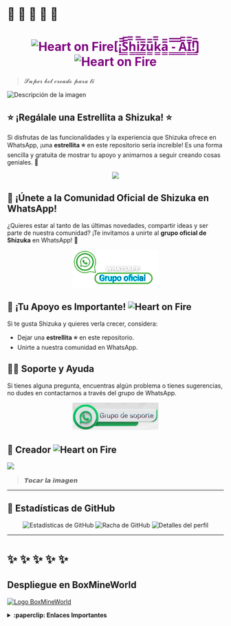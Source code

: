 #  🍁 🍁 🍁 🍁 🍁
<h1 style="color:purple; text-align:center;"> <img src="https://raw.githubusercontent.com/Bots-WhatsApp-OFC/Github-Emoji/master/Emojis/Smilies/Heart%20on%20Fire.png" alt="Heart on Fire" width="23" height="23" />[¡̲̲̅̅S̲̲̅̅h̲̲̅̅i̲̲̅̅z̲̲̅̅u̲̲̅̅k̲̲̅̅a̲̲̅̅ ̲̲̅̅-̲̲̅̅ ̲̲̅̅A̲̲̅̅I̲̲̅̅!̲̲̅̅] <img src="https://raw.githubusercontent.com/Bots-WhatsApp-OFC/Github-Emoji/master/Emojis/Smilies/Heart%20on%20Fire.png" alt="Heart on Fire" width="32" height="32" /> </h1>

>𝓢𝓾𝓹𝓮𝓻 𝓫𝓸𝓽 𝓬𝓻𝓮𝓪𝓭𝓸 𝓹𝓪𝓻𝓪 𝓽𝓲

![Descripción de la imagen](https://raw.githubusercontent.com/Kone457/Nexus/refs/heads/main/sss.jpg)


## ⭐ ¡Regálale una Estrellita a Shizuka! ⭐

Si disfrutas de las funcionalidades y la experiencia que Shizuka ofrece en WhatsApp, ¡una **estrellita ⭐** en este repositorio sería increíble! Es una forma sencilla y gratuita de mostrar tu apoyo y animarnos a seguir creando cosas geniales. 💖
<p align="center" style="animation: slide-up 1s ease-in;">
  <a href="https://github.com/Kone457/Shizuka-AI/stargazers">
    <img src="https://img.shields.io/github/stars/Kone457/Shizuka-AI?style=for-the-badge&color=ff00ff">
  </a>
</p>


## 💬 ¡Únete a la Comunidad Oficial de Shizuka en WhatsApp!

¿Quieres estar al tanto de las últimas novedades, compartir ideas y ser parte de nuestra comunidad? ¡Te invitamos a unirte al **grupo oficial de Shizuka** en WhatsApp! 🌟

<p align="center">
  <a href="https://chat.whatsapp.com/BWo2qTJTePQLj6PTqMfQWp">
    <img src="./media/grupo1.png" alt="Unirse al Grupo de WhatsApp" width="200">
  </a>
</p>


## 💖 ¡Tu Apoyo es Importante!  <img src="https://raw.githubusercontent.com/MBM-D/Github-Emoji/refs/heads/master/Emojis/Animals/Cricket.png" alt="Heart on Fire" width="32" height="32" />
Si te gusta Shizuka y quieres verla crecer, considera:

* Dejar una **estrellita ⭐** en este repositorio.
* Unirte a nuestra comunidad en WhatsApp.

## 🙋‍♂️ Soporte y Ayuda
Si tienes alguna pregunta, encuentras algún problema o tienes sugerencias, no dudes en contactarnos a través del grupo de WhatsApp.

<p align="center">
  <a href="https://chat.whatsapp.com/EgH3eilZtqCIAjEF9G2Vgz">
    <img src="./media/grupo2.png" alt="Grupo de Soporte" width="200">
  </a>
</p>


## 👑 Creador  <img src="https://raw.githubusercontent.com/MBM-D/Github-Emoji/refs/heads/master/Emojis/Smilies/Zzz.png" alt="Heart on Fire" width="23" height="23" />
<a href="https://wa.me/5355699866"><img src="https://i.postimg.cc/VNNfmhB7/perfil.png" height="125px"></a>
> 𝙏𝙤𝙘𝙖𝙧 𝙡𝙖 𝙞𝙢𝙖𝙜𝙚𝙣

---
## 🚀 **Estadísticas de GitHub**

<p align="center">
  <img src="https://github-readme-stats.vercel.app/api?username=Kone457&repo=Shizuka-AI&show_icons=true&theme=tokyonight&bg_color=0D1117&title_color=ff00ff&text_color=00ffff&icon_color=f1c40f&hide_border=true" alt="Estadísticas de GitHub">
  <img src="https://github-readme-streak-stats.herokuapp.com/?user=Kone457&theme=tokyonight&background=0D1117&ring=ff00ff&fire=f1c40f&currStreakLabel=00ffff&hide_border=true" alt="Racha de GitHub">
  <img src="https://github-profile-summary-cards.vercel.app/api/cards/profile-details?username=Kone457&theme=tokyonight" alt="Detalles del perfil">
</p>

---

# ✨ ✨ ✨ ✨ ✨

## Despliegue en BoxMineWorld

[![Logo BoxMineWorld](https://boxmineworld.com/img/Logo.png)](https://boxmineworld.com)

<details>
  <summary><b>:paperclip: Enlaces Importantes</b></summary>

- **Sitio Web:** [https://boxmineworld.com](https://boxmineworld.com)  
- **Área de Clientes:** [https://dash.boxmineworld.com](https://dash.boxmineworld.com)  
- **Panel de Control:** [https://panel.boxmineworld.com](https://panel.boxmineworld.com)  
- **Documentación:** [https://docs.boxmineworld.com](https://docs.boxmineworld.com)  
- **Comunidad de Discord:** [¡Únete aquí!](https://discord.gg/84qsr4v)

</details>
